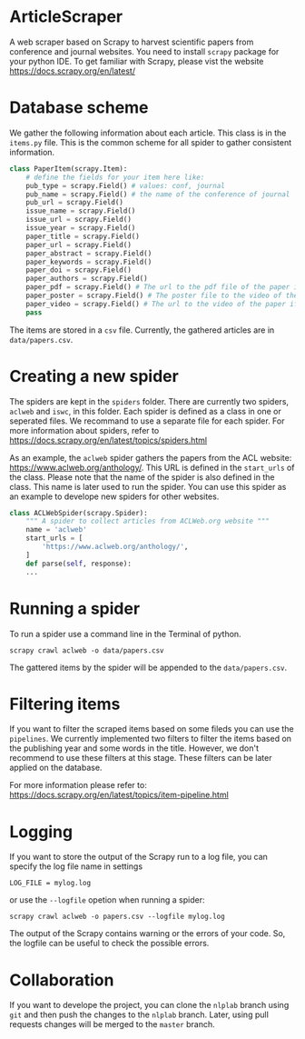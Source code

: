 # ArticleScraper
A web scraper based on Scrapy to harvest scientific papers from conference and journal websites. You need to install `scrapy` package for your python IDE. To get familiar with Scrapy, please vist the website https://docs.scrapy.org/en/latest/ 

# Database scheme

We gather the following information about each article. This class is in the `items.py` file. This is the common scheme for all spider to gather consistent information.

```python
class PaperItem(scrapy.Item):
    # define the fields for your item here like:
    pub_type = scrapy.Field() # values: conf, journal
    pub_name = scrapy.Field() # the name of the conference of journal
    pub_url = scrapy.Field()
    issue_name = scrapy.Field()
    issue_url = scrapy.Field()
    issue_year = scrapy.Field()
    paper_title = scrapy.Field() 
    paper_url = scrapy.Field() 
    paper_abstract = scrapy.Field() 
    paper_keywords = scrapy.Field() 
    paper_doi = scrapy.Field()
    paper_authors = scrapy.Field()
    paper_pdf = scrapy.Field() # The url to the pdf file of the paper if available
    paper_poster = scrapy.Field() # The poster file to the video of the paper if available
    paper_video = scrapy.Field() # The url to the video of the paper if available
    pass
```

The items are stored in a `csv` file. Currently, the gathered articles are in `data/papers.csv`.



# Creating a new spider

The spiders are kept in the `spiders` folder. There are currently two spiders, `aclweb` and `iswc`, in this folder. Each spider is defined as a class in one or seperated files. We recommand to use a separate file for each spider. For more information about spiders, refer to https://docs.scrapy.org/en/latest/topics/spiders.html

As an example, the `aclweb` spider gathers the papers from the ACL website: https://www.aclweb.org/anthology/. This URL is defined in the `start_urls` of the class. Please note that the name of the spider is also defined in the class. This name is later used to run the spider. You can use this spider as an example to develope new spiders for other websites. 


```python
class ACLWebSpider(scrapy.Spider):
    """ A spider to collect articles from ACLWeb.org website """
    name = 'aclweb'
    start_urls = [
        'https://www.aclweb.org/anthology/',
    ]
    def parse(self, response):
    ...
```


# Running a spider

To run a spider use a command line in the Terminal of python. 

`scrapy crawl aclweb -o data/papers.csv` 

The gattered items by the spider will be appended to the `data/papers.csv`.

# Filtering items

If you want to filter the scraped items based on some fileds you can use the `pipelines`. We currently implemented two filters to filter the items based on the publishing year and some words in the title. However, we don't recommend to use these filters at this stage. These filters can be later applied on the database.

For more information please refer to: https://docs.scrapy.org/en/latest/topics/item-pipeline.html

# Logging

If you want to store the output of the Scrapy run to a log file, you can specify the log file name in settings

`LOG_FILE = mylog.log`

or use the `--logfile` opetion when running a spider:

`scrapy crawl aclweb -o papers.csv --logfile mylog.log`

The output of the Scrapy contains warning or the errors of your code. So, the logfile can be useful to check the possible errors.

#  Collaboration

If you want to develope the project, you can clone the `nlplab` branch using `git` and then push the changes to the `nlplab` branch. Later, using pull requests changes will be merged to the `master` branch.


